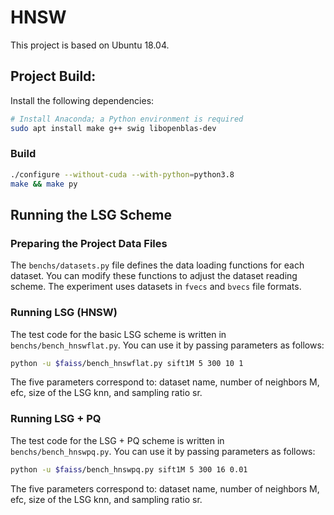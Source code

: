 # HNSW

This project is based on Ubuntu 18.04.

## Project Build:

Install the following dependencies:

```bash
# Install Anaconda; a Python environment is required
sudo apt install make g++ swig libopenblas-dev
```

### Build
```bash
./configure --without-cuda --with-python=python3.8
make && make py
```

## Running the LSG Scheme

### Preparing the Project Data Files

The `benchs/datasets.py` file defines the data loading functions for each dataset. You can modify these functions to adjust the dataset reading scheme. The experiment uses datasets in `fvecs` and `bvecs` file formats.

### Running LSG (HNSW)

The test code for the basic LSG scheme is written in `benchs/bench_hnswflat.py`. You can use it by passing parameters as follows:

```bash
python -u $faiss/bench_hnswflat.py sift1M 5 300 10 1
```

The five parameters correspond to: dataset name, number of neighbors M, efc, size of the LSG knn, and sampling ratio sr.

### Running LSG + PQ

The test code for the LSG + PQ scheme is written in `benchs/bench_hnswpq.py`. You can use it by passing parameters as follows:

```bash
python -u $faiss/bench_hnswpq.py sift1M 5 300 16 0.01
```

The five parameters correspond to: dataset name, number of neighbors M, efc, size of the LSG knn, and sampling ratio sr.